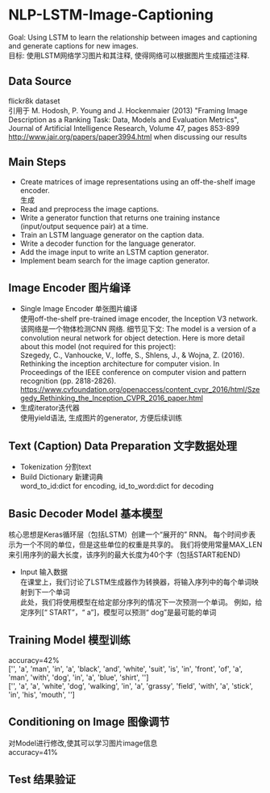 # NLP-LSTM-Image-Captioning  
Goal: Using LSTM to learn the relationship between images and captioning and generate captions for new images.  
目标: 使用LSTM网络学习图片和其注释, 使得网络可以根据图片生成描述注释.  
## Data Source  
flickr8k dataset  
引用于 M. Hodosh, P. Young and J. Hockenmaier (2013) "Framing Image Description as a Ranking Task: Data, Models and Evaluation Metrics", Journal of Artificial Intelligence Research, Volume 47, pages 853-899 http://www.jair.org/papers/paper3994.html when discussing our results  
## Main Steps  
* Create matrices of image representations using an off-the-shelf image encoder.  
生成
* Read and preprocess the image captions.   
* Write a generator function that returns one training instance (input/output sequence pair) at a time.   
* Train an LSTM language generator on the caption data.  
* Write a decoder function for the language generator.  
* Add the image input to write an LSTM caption generator.  
* Implement beam search for the image caption generator.  
## Image Encoder 图片编译  
- Single Image Encoder 单张图片编译  
使用off-the-shelf pre-trained image encoder, the Inception V3 network.  
该网络是一个物体检测CNN 网络. 细节见下文: The model is a version of a convolution neural network for object detection. Here is more detail about this model (not required for this project):  
Szegedy, C., Vanhoucke, V., Ioffe, S., Shlens, J., & Wojna, Z. (2016). Rethinking the inception architecture for computer vision. In Proceedings of the IEEE conference on computer vision and pattern recognition (pp. 2818-2826). https://www.cvfoundation.org/openaccess/content_cvpr_2016/html/Szegedy_Rethinking_the_Inception_CVPR_2016_paper.html  
- 生成iterator迭代器  
使用yield语法, 生成图片的generator, 方便后续训练  
## Text (Caption) Data Preparation 文字数据处理  
- Tokenization 分割text  
- Build Dictionary 新建词典  
word_to_id:dict for encoding, id_to_word:dict for decoding  
## Basic Decoder Model 基本模型  
核心思想是Keras循环层（包括LSTM）创建一个“展开的” RNN。 每个时间步表示为一个不同的单位，但是这些单位的权重是共享的。 我们将使用常量MAX_LEN来引用序列的最大长度，该序列的最大长度为40个字（包括START和END)  
- Input 输入数据  
在课堂上，我们讨论了LSTM生成器作为转换器，将输入序列中的每个单词映射到下一个单词    
此处，我们将使用模型在给定部分序列的情况下一次预测一个单词。 例如，给定序列[“ START”，“ a”]，模型可以预测“ dog”是最可能的单词  
## Training Model 模型训练  
accuracy=42%   
['<START>', 'a', 'man', 'in', 'a', 'black', 'and', 'white', 'suit', 'is', 'in', 'front', 'of', 'a', 'man', 'with', 'dog', 'in', 'a', 'blue', 'shirt', '<END>']  
['<START>', 'a', 'a', 'white', 'dog', 'walking', 'in', 'a', 'grassy', 'field', 'with', 'a', 'stick', 'in', 'his', 'mouth', '<END>']  
## Conditioning on Image 图像调节  
对Model进行修改,使其可以学习图片image信息  
accuracy=41%  
## Test 结果验证  
 

